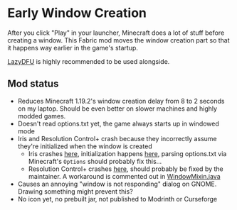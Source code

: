 # Early Window Creation

After you click "Play" in your launcher, Minecraft does a lot of stuff before creating a window. This Fabric mod moves
the window creation part so that it happens way earlier in the game's startup.

[LazyDFU](https://github.com/astei/lazydfu) is highly recommended to be used alongside.

## Mod status

- Reduces Minecraft 1.19.2's window creation delay from 8 to 2 seconds on my laptop. Should be even better on slower machines and highly modded games.
- Doesn't read options.txt yet, the game always starts up in windowed mode
- Iris and Resolution Control+ crash because they incorrectly assume they're initialized when the window is created
    - Iris
      crashes [here](https://github.com/IrisShaders/Iris/blob/13424825714cb287e1374792157f1d30611ffed9/src/main/java/net/coderbot/iris/mixin/MixinWindow.java#L18),
      initialization
      happens [here](https://github.com/IrisShaders/Iris/blob/13424825714cb287e1374792157f1d30611ffed9/src/main/java/net/coderbot/iris/mixin/MixinOptions_Entrypoint.java),
      parsing options.txt via Minecraft's `Options` should probably fix this...
    - Resolution Control+
      crashes [here](https://github.com/fantahund/Resolution-Control/blob/3ea362d88ffbc57ad372f35212891f455202a926/src/main/java/io/github/ultimateboomer/resolutioncontrol/mixin/WindowMixin.java#L42-L50),
      should probably be fixed by the maintainer. A workaround is commented out in [WindowMixin.java](src/main/java/dev/pious/earlywindowcreation/mixin/WindowMixin.java)
- Causes an annoying "window is not responding" dialog on GNOME. Drawing something might prevent this?
- No icon yet, no prebuilt jar, not published to Modrinth or Curseforge

